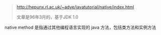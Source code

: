 > http://hepunx.rl.ac.uk/~adye/javatutorial/native/index.html
>
> 文章是96年3月的，基于JDK 1.0



native method 是指通过其他编程语言实现的 java 方法，包括类方法和实例方法





